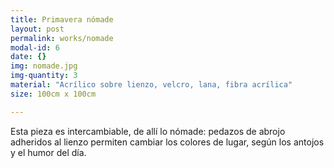 ```yaml
---
title: Primavera nómade
layout: post
permalink: works/nomade
modal-id: 6
date: {}
img: nomade.jpg
img-quantity: 3
material: "Acrílico sobre lienzo, velcro, lana, fibra acrílica"
size: 100cm x 100cm

---
```


Esta pieza es intercambiable, de allí lo nómade: pedazos de abrojo adheridos al lienzo permiten cambiar los colores de lugar, según los antojos y el humor del día.
